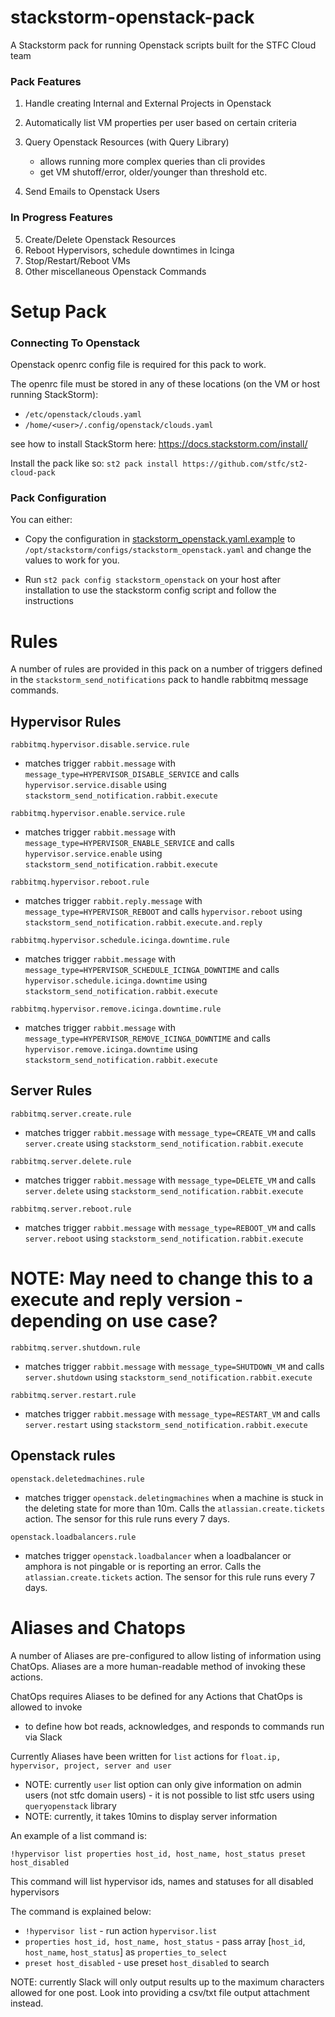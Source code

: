 # stackstorm-openstack-pack

A Stackstorm pack for running Openstack scripts built for the STFC Cloud team

### Pack Features

1. Handle creating Internal and External Projects in Openstack

2. Automatically list VM properties per user based on certain criteria
3. Query Openstack Resources (with Query Library)
   - allows running more complex queries than cli provides
   - get VM shutoff/error, older/younger than threshold etc.
4. Send Emails to Openstack Users

### In Progress Features

5. Create/Delete Openstack Resources
6. Reboot Hypervisors, schedule downtimes in Icinga
7. Stop/Restart/Reboot VMs
8. Other miscellaneous Openstack Commands



# Setup Pack

### Connecting To Openstack
Openstack openrc config file is required for this pack to work.

The openrc file must be stored in any of these locations (on the VM or host running StackStorm):
 - `/etc/openstack/clouds.yaml`
 - `/home/<user>/.config/openstack/clouds.yaml`

see how to install StackStorm here: https://docs.stackstorm.com/install/

Install the pack like so:
`st2 pack install https://github.com/stfc/st2-cloud-pack`


### Pack Configuration

You can either:

- Copy the configuration in [stackstorm_openstack.yaml.example](https://github.com/stfc/st2-cloud-pack/blob/main/stackstorm_openstack.yaml.example) to `/opt/stackstorm/configs/stackstorm_openstack.yaml` and change the values to work for you.


- Run `st2 pack config stackstorm_openstack` on your host after installation to use the stackstorm config script and follow the instructions


# Rules

A number of rules are provided in this pack on a number of triggers defined in the `stackstorm_send_notifications` pack
to handle rabbitmq message commands.

## Hypervisor Rules

`rabbitmq.hypervisor.disable.service.rule`

- matches trigger `rabbit.message` with `message_type=HYPERVISOR_DISABLE_SERVICE` and calls `hypervisor.service.disable`
  using `stackstorm_send_notification.rabbit.execute`

`rabbitmq.hypervisor.enable.service.rule`

- matches trigger `rabbit.message` with `message_type=HYPERVISOR_ENABLE_SERVICE` and calls `hypervisor.service.enable`
  using `stackstorm_send_notification.rabbit.execute`

`rabbitmq.hypervisor.reboot.rule`

- matches trigger `rabbit.reply.message` with `message_type=HYPERVISOR_REBOOT` and calls `hypervisor.reboot`
  using `stackstorm_send_notification.rabbit.execute.and.reply`

`rabbitmq.hypervisor.schedule.icinga.downtime.rule`

- matches trigger `rabbit.message` with `message_type=HYPERVISOR_SCHEDULE_ICINGA_DOWNTIME` and
  calls `hypervisor.schedule.icinga.downtime` using `stackstorm_send_notification.rabbit.execute`

`rabbitmq.hypervisor.remove.icinga.downtime.rule`

- matches trigger `rabbit.message` with `message_type=HYPERVISOR_REMOVE_ICINGA_DOWNTIME` and
  calls `hypervisor.remove.icinga.downtime` using `stackstorm_send_notification.rabbit.execute`

## Server Rules

`rabbitmq.server.create.rule`

- matches trigger `rabbit.message` with `message_type=CREATE_VM` and calls `server.create`
  using `stackstorm_send_notification.rabbit.execute`

`rabbitmq.server.delete.rule`

- matches trigger `rabbit.message` with `message_type=DELETE_VM` and calls `server.delete`
  using `stackstorm_send_notification.rabbit.execute`

`rabbitmq.server.reboot.rule`

- matches trigger `rabbit.message` with `message_type=REBOOT_VM` and calls `server.reboot`
  using `stackstorm_send_notification.rabbit.execute`

# NOTE: May need to change this to a execute and reply version - depending on use case?

`rabbitmq.server.shutdown.rule`

- matches trigger `rabbit.message` with `message_type=SHUTDOWN_VM` and calls `server.shutdown`
  using `stackstorm_send_notification.rabbit.execute`

`rabbitmq.server.restart.rule`

- matches trigger `rabbit.message` with `message_type=RESTART_VM` and calls `server.restart`
  using `stackstorm_send_notification.rabbit.execute`

## Openstack rules

`openstack.deletedmachines.rule`

- matches trigger `openstack.deletingmachines` when a machine is stuck in the deleting state for more than 10m. Calls the `atlassian.create.tickets` action. The sensor for this rule runs every 7 days.

`openstack.loadbalancers.rule`

- matches trigger `openstack.loadbalancer` when a loadbalancer or amphora is not pingable or is reporting an error. Calls the `atlassian.create.tickets` action. The sensor for this rule runs every 7 days.

# Aliases and Chatops

A number of Aliases are pre-configured to allow listing of information using ChatOps. Aliases are a more human-readable
method of invoking these actions.

ChatOps requires Aliases to be defined for any Actions that ChatOps is allowed to invoke

- to define how bot reads, acknowledges, and responds to commands run via Slack

Currently Aliases have been written for `list` actions for `float.ip, hypervisor, project, server and user`

- NOTE: currently `user` list option can only give information on admin users (not stfc domain users) - it is not
  possible to list stfc users using `queryopenstack` library
- NOTE: currently, it takes 10mins to display server information

An example of a list command is:

`!hypervisor list properties host_id, host_name, host_status preset host_disabled`

This command will list hypervisor ids, names and statuses for all disabled hypervisors

The command is explained below:

- `!hypervisor list` - run action `hypervisor.list`
- `properties host_id, host_name, host_status` - pass array [`host_id`, `host_name`, `host_status`]
  as `properties_to_select`
- `preset host_disabled` - use preset `host_disabled` to search

NOTE: currently Slack will only output results up to the maximum characters allowed for one post. Look into providing a
csv/txt file output attachment instead.
